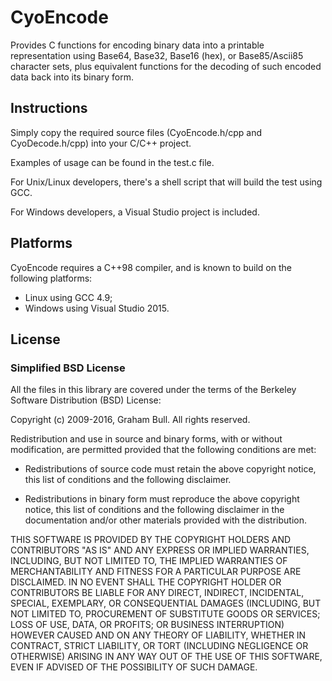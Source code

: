 # CyoEncode

Provides C functions for encoding binary data into a printable representation using Base64, Base32, Base16 (hex), or Base85/Ascii85 character sets, plus equivalent functions for the decoding of such encoded data back into its binary form.

## Instructions

Simply copy the required source files (CyoEncode.h/cpp and CyoDecode.h/cpp)
into your C/C++ project.

Examples of usage can be found in the test.c file.

For Unix/Linux developers, there's a shell script that will build the test
using GCC.

For Windows developers, a Visual Studio project is included.

## Platforms

CyoEncode requires a C++98 compiler, and is known to build on the following platforms:

* Linux using GCC 4.9;
* Windows using Visual Studio 2015.

## License

### Simplified BSD License

All the files in this library are covered under the terms of the Berkeley Software Distribution (BSD) License:

Copyright (c) 2009-2016, Graham Bull.
All rights reserved.

Redistribution and use in source and binary forms, with or without modification, are permitted provided that the following conditions are met:

* Redistributions of source code must retain the above copyright notice, this list of conditions and the following disclaimer.

* Redistributions in binary form must reproduce the above copyright notice, this list of conditions and the following disclaimer in the documentation and/or other materials provided with the distribution.

THIS SOFTWARE IS PROVIDED BY THE COPYRIGHT HOLDERS AND CONTRIBUTORS "AS IS" AND ANY EXPRESS OR IMPLIED WARRANTIES, INCLUDING, BUT NOT LIMITED TO, THE IMPLIED WARRANTIES OF MERCHANTABILITY AND FITNESS FOR A PARTICULAR PURPOSE ARE DISCLAIMED. IN NO EVENT SHALL THE COPYRIGHT HOLDER OR CONTRIBUTORS BE LIABLE FOR ANY DIRECT, INDIRECT, INCIDENTAL, SPECIAL, EXEMPLARY, OR CONSEQUENTIAL DAMAGES (INCLUDING, BUT NOT LIMITED TO, PROCUREMENT OF SUBSTITUTE GOODS OR SERVICES; LOSS OF USE, DATA, OR PROFITS; OR BUSINESS INTERRUPTION) HOWEVER CAUSED AND ON ANY THEORY OF LIABILITY, WHETHER IN CONTRACT, STRICT LIABILITY, OR TORT (INCLUDING NEGLIGENCE OR OTHERWISE) ARISING IN ANY WAY OUT OF THE USE OF THIS SOFTWARE, EVEN IF ADVISED OF THE POSSIBILITY OF SUCH DAMAGE.

